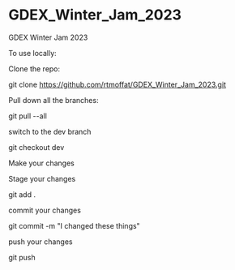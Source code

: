 # GDEX_Winter_Jam_2023
GDEX Winter Jam 2023

To use locally:

Clone the repo:

git clone https://github.com/rtmoffat/GDEX_Winter_Jam_2023.git

Pull down all the branches:

git pull --all

switch to the dev branch

git checkout dev

Make your changes

Stage your changes

git add .

commit your changes

git commit -m "I changed these things"

push your changes

git push
